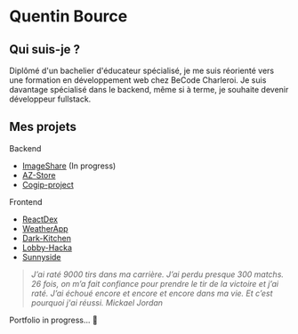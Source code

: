 # Quentin Bource 

## Qui suis-je ?

Diplômé d'un bachelier d'éducateur spécialisé, je me suis réorienté vers une formation en développement web chez BeCode Charleroi. Je suis davantage spécialisé dans le backend, même si à terme, je souhaite devenir développeur fullstack.


## Mes projets


Backend

- [ImageShare](https://github.com/Quentin-Bource/ImageShare) (In progress)
- [AZ-Store](https://github.com/Quentin-Bource/AZ_store)
- [Cogip-project](https://github.com/A-Mariaule/Cogip_Project)

Frontend

- [ReactDex](https://github.com/Quentin-Bource/React-App-)
- [WeatherApp](https://github.com/Quentin-Bource/AppWeather)
- [Dark-Kitchen](https://github.com/manesjonathan/dark-kitchen)
- [Lobby-Hacka](https://github.com/Quentin-Bource/Lobby_Hacka) 
- [Sunnyside](https://github.com/Quentin-Bource/sunnyside-agency)





>*J’ai raté 9000 tirs dans ma carrière. J’ai perdu presque 300 matchs. 26 fois, on m’a fait confiance pour prendre le tir de la victoire et j’ai raté.  J’ai échoué encore et encore et encore dans ma vie. Et c’est pourquoi j'ai réussi. 
Mickael Jordan*

Portfolio in progress... &#x1F6A7;



